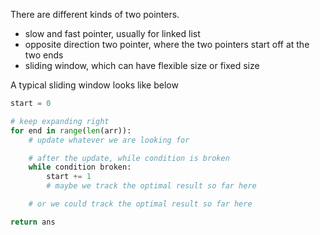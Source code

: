 There are different kinds of two pointers.
* slow and fast pointer, usually for linked list
* opposite direction two pointer, where the two pointers start off at the two ends
* sliding window, which can have flexible size or fixed size


A typical sliding window looks like below

```python
start = 0

# keep expanding right
for end in range(len(arr)):
	# update whatever we are looking for

	# after the update, while condition is broken
	while condition broken:
		start += 1
		# maybe we track the optimal result so far here

	# or we could track the optimal result so far here

return ans
```

